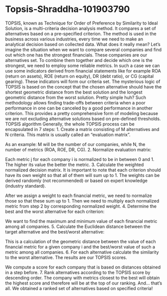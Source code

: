 # Topsis-Shraddha-101903790
TOPSIS, known as Technique for Order of Preference by Similarity to Ideal Solution, is a multi-criteria decision analysis method. It compares a set of alternatives based on a pre-specified criterion. The method is used in the business across various industries, every time we need to make an analytical decision based on collected data.
What does it really mean?
Let’s imagine the situation when we want to compare several companies and find out which one has the strongest financials. These companies are our alternatives set. To combine them together and decide which one is the strongest, we need to employ some reliable metrics. In such a case we can use some indicators derived from financial statements like for example ROA (return on assets), ROE (return on equity), DR (debt ratio), or CG (capital gearing). These indicators will form our criteria set.
The mysterious logic of TOPSIS is based on the concept that the chosen alternative should have the shortest geometric distance from the best solution and the longest geometric distance from the worst solution. Pretty simple huh?
Such methodology allows finding trade-offs between criteria when a poor performance in one can be canceled by a good performance in another criterion. This provides a pretty comprehensive form of modeling because we are not excluding alternative solutions based on pre-defined thresholds.
TOPSIS algorithm
Generally, the whole TOPSIS process can be encapsulated in 7 steps:
1.
Create a matrix consisting of M alternatives and N criteria. This matrix is usually called an “evaluation matrix”.

As an example: M will be the number of our companies, while N, the number of metrics (ROA, ROE, DR, CG).
2.
Normalize evaluation matrix:

Each metric j for each company i is normalized to be in between 0 and 1. The higher its value the better the metric.
3.
Calculate the weighted normalized decision matrix. It is important to note that each criterion should have its own weight so that all of them will sum up to 1. The weights can be derived randomly (not recommended) or based on expert knowledge (industry standard).

After we assign a weight to each financial metric, we need to normalize those so that these sum up to 1. Then we need to multiply each normalized metric from step 2 by corresponding normalized weight.
4.
Determine the best and the worst alternative for each criterion:

We want to find the maximum and minimum value of each financial metric among all companies.
5.
Calculate the Euclidean distance between the target alternative and the best/worst alternative:

This is a calculation of the geometric distance between the value of each financial metric for a given company i and the best/worst value of such a metric among all companies.
6.
For each alternative calculate the similarity to the worst alternative. The results are our TOPSIS scores.

We compute a score for each company that is based on distances obtained in a step before.
7.
Rank alternatives according to the TOPSIS score by descending order.
The company with metrics closest to the best will obtain the highest score and therefore will be at the top of our ranking.
And… that’s all. We obtained a ranked set of alternatives based on specified criteria!
